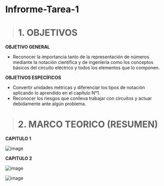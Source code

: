 # Infrorme-Tarea-1
># 1. OBJETIVOS 
**OBJETIVO GENERAL**
- Reconocer la importancia tanto de la representación de números mediante la 
notación científica y de ingeniería como los conceptos básicos del circuito 
eléctrico y todos los elementos que lo componen. 

**OBJETIVOS ESPECÍFICOS**
- Convertir unidades métricas y diferenciar los tipos de notación aplicando lo 
aprendido en el capítulo N°1.
- Reconocer los riesgos que conlleva trabajar con circuitos y actuar debidamente 
ante algún problema.

># 2. MARCO TEORICO (RESUMEN)

**CAPITULO 1**

![image](https://user-images.githubusercontent.com/105020538/201163402-fccfcbb7-f1c1-4e04-a298-21bb5ab6f263.png)

**CAPITULO 2**

![image](https://user-images.githubusercontent.com/105020538/201163791-9aa899a1-b913-469f-a30e-8d62cfb36ac4.png)

![image](https://user-images.githubusercontent.com/105020538/201164106-0cf6102d-651e-4914-81fb-8d4ebb63984c.png)


